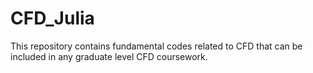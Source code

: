 # CFD_Julia
This repository contains fundamental codes related to CFD that can be included in any graduate level CFD coursework. 
